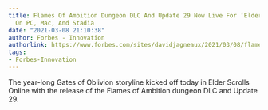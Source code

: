 ```yaml
---
title: Flames Of Ambition Dungeon DLC And Update 29 Now Live For ‘Elder Scrolls Online’
  On PC, Mac, And Stadia
date: "2021-03-08 21:10:38"
author: Forbes - Innovation
authorlink: https://www.forbes.com/sites/davidjagneaux/2021/03/08/flames-of-ambition-dungeon-dlc-and-update-29-now-live-for-elder-scrolls-online-on-pc-mac-and-stadia/
tags:
- Forbes-Innovation
---
```

The year-long Gates of Oblivion storyline kicked off today in Elder Scrolls Online with the release of the Flames of Ambition dungeon DLC and Update 29.